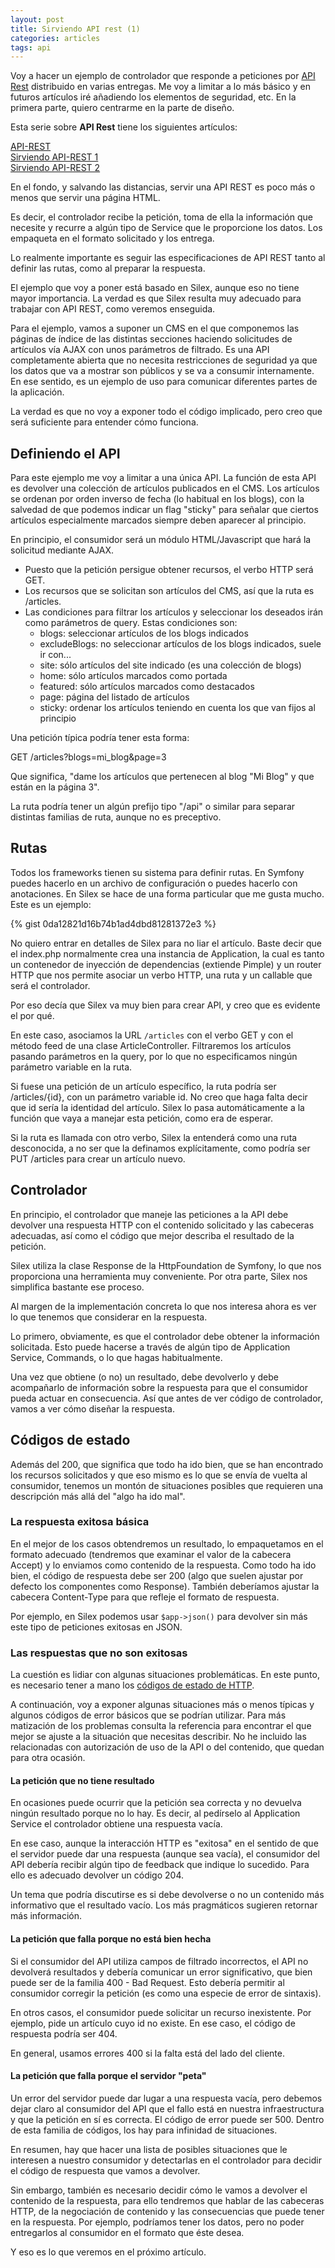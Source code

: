```yaml
---
layout: post
title: Sirviendo API rest (1)
categories: articles
tags: api
---
```


Voy a hacer un ejemplo de controlador que responde a peticiones por [API Rest](/api-rest/) distribuido en varias entregas. Me voy a limitar a lo más básico y en futuros artículos iré añadiendo los elementos de seguridad, etc. En la primera parte, quiero centrarme en la parte de diseño.

Esta serie sobre **API Rest** tiene los siguientes artículos:

[API-REST](/api-rest.md)  
[Sirviendo API-REST 1](/sirviendo-api-rest-1.md)  
[Sirviendo API-REST 2](/sirviendo-api-rest-2.md)

En el fondo, y salvando las distancias, servir una API REST es poco más o menos que servir una página HTML.

Es decir, el controlador recibe la petición, toma de ella la información que necesite y recurre a algún tipo de Service que le proporcione los datos. Los empaqueta en el formato solicitado y los entrega.

Lo realmente importante es seguir las especificaciones de API REST tanto al definir las rutas, como al preparar la respuesta.

El ejemplo que voy a poner está basado en Silex, aunque eso no tiene mayor importancia. La verdad es que Silex resulta muy adecuado para trabajar con API REST, como veremos enseguida.

Para el ejemplo, vamos a suponer un CMS en el que componemos las páginas de índice de las distintas secciones haciendo solicitudes de artículos vía AJAX con unos parámetros de filtrado. Es una API completamente abierta que no necesita restricciones de seguridad ya que los datos que va a mostrar son públicos y se va a consumir internamente. En ese sentido, es un ejemplo de uso para comunicar diferentes partes de la aplicación.

La verdad es que no voy a exponer todo el código implicado, pero creo que será suficiente para entender cómo funciona.


## Definiendo el API


Para este ejemplo me voy a limitar a una única API. La función de esta API es devolver una colección de artículos publicados en el CMS. Los artículos se ordenan por orden inverso de fecha (lo habitual en los blogs), con la salvedad de que podemos indicar un flag "sticky" para señalar que ciertos artículos especialmente marcados siempre deben aparecer al principio.

En principio, el consumidor será un módulo HTML/Javascript que hará la solicitud mediante AJAX.

<ul>
    <li>Puesto que la petición persigue obtener recursos, el verbo HTTP será GET.</li>
    <li>Los recursos que se solicitan son artículos del CMS, así que la ruta es /articles.</li>
    <li>Las condiciones para filtrar los artículos y seleccionar los deseados irán como parámetros de query. Estas condiciones son:
<ul>
    <li>blogs: seleccionar artículos de los blogs indicados</li>
    <li>excludeBlogs: no seleccionar artículos de los blogs indicados, suele ir con...</li>
    <li>site: sólo artículos del site indicado (es una colección de blogs)</li>
    <li>home: sólo artículos marcados como portada</li>
    <li>featured: sólo artículos marcados como destacados</li>
    <li>page: página del listado de artículos</li>
    <li>sticky: ordenar los artículos teniendo en cuenta los que van fijos al principio</li>
</ul>
</li>
</ul>

Una petición típica podría tener esta forma:

GET /articles?blogs=mi_blog&page=3

Que significa, "dame los artículos que pertenecen al blog "Mi Blog" y que están en la página 3".

La ruta podría tener un algún prefijo tipo "/api" o similar para separar distintas familias de ruta, aunque no es preceptivo.


## Rutas


Todos los frameworks tienen su sistema para definir rutas. En Symfony puedes hacerlo en un archivo de configuración o puedes hacerlo con anotaciones. En Silex se hace de una forma particular que me gusta mucho. Este es un ejemplo:

{% gist 0da12821d16b74b1ad4dbd81281372e3 %}

No quiero entrar en detalles de Silex para no liar el artículo. Baste decir que el index.php normalmente crea una instancia de Application, la cual es tanto un contenedor de inyección de dependencias (extiende Pimple) y un router HTTP que nos permite asociar un verbo HTTP, una ruta y un callable que será el controlador.

Por eso decía que Silex va muy bien para crear API, y creo que es evidente el por qué.

En este caso, asociamos la URL <code>/articles</code> con el verbo GET y con el método feed de una clase ArticleController. Filtraremos los artículos pasando parámetros en la query, por lo que no especificamos ningún parámetro variable en la ruta.

Si fuese una petición de un artículo específico, la ruta podría ser /articles/{id}, con un parámetro variable id. No creo que haga falta decir que id sería la identidad del artículo. Silex lo pasa automáticamente a la función que vaya a manejar esta petición, como era de esperar.

Si la ruta es llamada con otro verbo, Silex la entenderá como una ruta desconocida, a no ser que la definamos explícitamente, como podría ser PUT /articles para crear un artículo nuevo.


## Controlador


En principio, el controlador que maneje las peticiones a la API debe devolver una respuesta HTTP con el contenido solicitado y las cabeceras adecuadas, así como el código que mejor describa el resultado de la petición.

Silex utiliza la clase Response de la HttpFoundation de Symfony, lo que nos proporciona una herramienta muy conveniente. Por otra parte, Silex nos simplifica bastante ese proceso.

Al margen de la implementación concreta lo que nos interesa ahora es ver lo que tenemos que considerar en la respuesta.

Lo primero, obviamente, es que el controlador debe obtener la información solicitada. Esto puede hacerse a través de algún tipo de Application Service, Commands, o lo que hagas habitualmente.

Una vez que obtiene (o no) un resultado, debe devolverlo y debe acompañarlo de información sobre la respuesta para que el consumidor pueda actuar en consecuencia. Así que antes de ver código de controlador, vamos a ver cómo diseñar la respuesta.


## Códigos de estado


Además del 200, que significa que todo ha ido bien, que se han encontrado los recursos solicitados y que eso mismo es lo que se envía de vuelta al consumidor, tenemos un montón de situaciones posibles que requieren una descripción más allá del "algo ha ido mal".


### La respuesta exitosa básica


En el mejor de los casos obtendremos un resultado, lo empaquetamos en el formato adecuado (tendremos que examinar el valor de la cabecera Accept) y lo enviamos como contenido de la respuesta. Como todo ha ido bien, el código de respuesta debe ser 200 (algo que suelen ajustar por defecto los componentes como Response). También deberíamos ajustar la cabecera Content-Type para que refleje el formato de respuesta.

Por ejemplo, en Silex podemos usar `$app->json()` para devolver sin más este tipo de peticiones exitosas en JSON.


### Las respuestas que no son exitosas


La cuestión es lidiar con algunas situaciones problemáticas. En este punto, es necesario tener a mano los [códigos de estado de HTTP](https://es.wikipedia.org/wiki/Anexo:Códigos_de_estado_HTTP).

A continuación, voy a exponer algunas situaciones más o menos típicas y algunos códigos de error básicos que se podrían utilizar. Para más matización de los problemas consulta la referencia para encontrar el que mejor se ajuste a la situación que necesitas describir. No he incluido las relacionadas con autorización de uso de la API o del contenido, que quedan para otra ocasión.


#### La petición que no tiene resultado


En ocasiones puede ocurrir que la petición sea correcta y no devuelva ningún resultado porque no lo hay. Es decir, al pedírselo al Application Service el controlador obtiene una respuesta vacía.

En ese caso, aunque la interacción HTTP es "exitosa" en el sentido de que el servidor puede dar una respuesta (aunque sea vacía), el consumidor del API debería recibir algún tipo de feedback que indique lo sucedido. Para ello es adecuado devolver un código 204.

Un tema que podría discutirse es si debe devolverse o no un contenido más informativo que el resultado vacío. Los más pragmáticos sugieren retornar más información.


#### La petición que falla porque no está bien hecha


Si el consumidor del API utiliza campos de filtrado incorrectos, el API no devolverá resultados y debería comunicar un error significativo, que bien puede ser de la familia 400 - Bad Request. Esto debería permitir al consumidor corregir la petición (es como una especie de error de sintaxis).

En otros casos, el consumidor puede solicitar un recurso inexistente. Por ejemplo, pide un artículo cuyo id no existe. En ese caso, el código de respuesta podría ser 404.

En general, usamos errores 400 si la falta está del lado del cliente.


#### La petición que falla porque el servidor "peta"


Un error del servidor puede dar lugar a una respuesta vacía, pero debemos dejar claro al consumidor del API que el fallo está en nuestra infraestructura y que la petición en sí es correcta. El código de error puede ser 500. Dentro de esta familia de códigos, los hay para infinidad de situaciones.

En resumen, hay que hacer una lista de posibles situaciones que le interesen a nuestro consumidor y detectarlas en el controlador para decidir el código de respuesta que vamos a devolver.

Sin embargo, también es necesario decidir cómo le vamos a devolver el contenido de la respuesta, para ello tendremos que hablar de las cabeceras HTTP, de la negociación de contenido y las consecuencias que puede tener en la respuesta. Por ejemplo, podríamos tener los datos, pero no poder entregarlos al consumidor en el formato que éste desea.

Y eso es lo que veremos en el próximo artículo.
